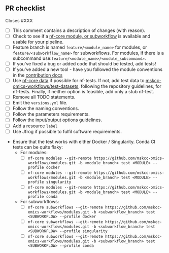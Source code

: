 <!--
# mskcc-omics-workflows/modules pull request

Many thanks for contributing to mskcc-omics-workflows/modules!

Please fill in the appropriate checklist below (delete whatever is not relevant).
These are the most common things requested on pull requests (PRs).

Remember that PRs should be made against the master branch.

Learn more about contributing: [gitbook](https://mskcc-omics-workflows.gitbook.io/omics-wf/GMaCKqX0TmAhUOoZmuc6)
-->

## PR checklist

Closes #XXX <!-- If this PR fixes an issue, please link it here! -->

- [ ] This comment contains a description of changes (with reason).
- [ ] Check to see if a [nf-core module, or subworkflow](https://github.com/nf-core/modules) is available and usable for your pipeline.  
- [ ] Feature branch is named `feature/<module_name>` for modules, or `feature/<subworkflow_name>` for subworkflows. For modules, if there is a subcommand use:`feature/<module_name>/<module_subcommand>`. 
- [ ] If you've fixed a bug or added code that should be tested, add tests!
- [ ] If you've added a new tool - have you followed the module conventions in the [contribution docs](https://mskcc-omics-workflows.gitbook.io/omics-wf/GMaCKqX0TmAhUOoZmuc6)
- [ ] Use [nf-core data](https://github.com/nf-core/test-datasets) if possible for nf-tests. If not, add test data to [mskcc-omics-workflows/test-datasets](https://github.com/mskcc-omics-workflows/test-datasets), following the repository guidelines, for nf-tests. Finally, if neither option is feasible, add only a stub nf-test. 
- [ ] Remove all TODO statements.
- [ ] Emit the `versions.yml` file.
- [ ] Follow the naming conventions.
- [ ] Follow the parameters requirements.
- [ ] Follow the input/output options guidelines.
- [ ] Add a resource `label`
- [ ] Use Jfrog if possible to fulfil software requirements.
- Ensure that the test works with either Docker / Singularity. Conda CI tests can be quite flaky:
  - For modules:
    - [ ] `nf-core modules --git-remote https://github.com/mskcc-omics-workflows/modules.git -b <module_branch> test <MODULE> --profile docker`
    - [ ] `nf-core modules --git-remote https://github.com/mskcc-omics-workflows/modules.git -b <module_branch> test <MODULE> --profile singularity`
    - [ ] `nf-core modules --git-remote https://github.com/mskcc-omics-workflows/modules.git -b <module_branch> test <MODULE> --profile conda`
  - For subworkflows:
    - [ ] `nf-core subworkflows --git-remote https://github.com/mskcc-omics-workflows/modules.git -b <subworkflow_branch> test <SUBWORKFLOW> --profile docker`
    - [ ] `nf-core subworkflows --git-remote https://github.com/mskcc-omics-workflows/modules.git -b <subworkflow_branch> test <SUBWORKFLOW> --profile singularity`
    - [ ] `nf-core subworkflows --git-remote https://github.com/mskcc-omics-workflows/modules.git -b <subworkflow_branch> test <SUBWORKFLOW> --profile conda`

